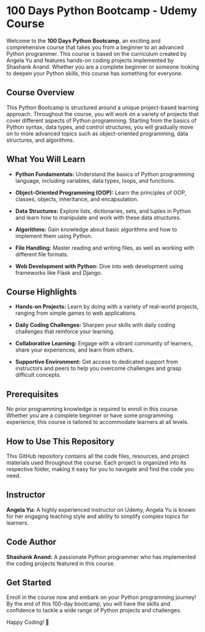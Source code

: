 # 100 Days Python Bootcamp - Udemy Course

Welcome to the **100 Days Python Bootcamp**, an exciting and comprehensive course that takes you from a beginner to an advanced Python programmer. This course is based on the curriculum created by Angela Yu and features hands-on coding projects implemented by Shashank Anand. Whether you are a complete beginner or someone looking to deepen your Python skills, this course has something for everyone.

## Course Overview

This Python Bootcamp is structured around a unique project-based learning approach. Throughout the course, you will work on a variety of projects that cover different aspects of Python programming. Starting from the basics of Python syntax, data types, and control structures, you will gradually move on to more advanced topics such as object-oriented programming, data structures, and algorithms.

## What You Will Learn

- **Python Fundamentals:** Understand the basics of Python programming language, including variables, data types, loops, and functions.
  
- **Object-Oriented Programming (OOP):** Learn the principles of OOP, classes, objects, inheritance, and encapsulation.

- **Data Structures:** Explore lists, dictionaries, sets, and tuples in Python and learn how to manipulate and work with these data structures.

- **Algorithms:** Gain knowledge about basic algorithms and how to implement them using Python.

- **File Handling:** Master reading and writing files, as well as working with different file formats.

- **Web Development with Python:** Dive into web development using frameworks like Flask and Django.

## Course Highlights

- **Hands-on Projects:** Learn by doing with a variety of real-world projects, ranging from simple games to web applications.

- **Daily Coding Challenges:** Sharpen your skills with daily coding challenges that reinforce your learning.

- **Collaborative Learning:** Engage with a vibrant community of learners, share your experiences, and learn from others.

- **Supportive Environment:** Get access to dedicated support from instructors and peers to help you overcome challenges and grasp difficult concepts.

## Prerequisites

No prior programming knowledge is required to enroll in this course. Whether you are a complete beginner or have some programming experience, this course is tailored to accommodate learners at all levels.

## How to Use This Repository

This GitHub repository contains all the code files, resources, and project materials used throughout the course. Each project is organized into its respective folder, making it easy for you to navigate and find the code you need.

## Instructor

**Angela Yu:** A highly experienced instructor on Udemy, Angela Yu is known for her engaging teaching style and ability to simplify complex topics for learners.

## Code Author

**Shashank Anand:** A passionate Python programmer who has implemented the coding projects featured in this course.

## Get Started

Enroll in the course now and embark on your Python programming journey! By the end of this 100-day bootcamp, you will have the skills and confidence to tackle a wide range of Python projects and challenges.

Happy Coding! 🚀
